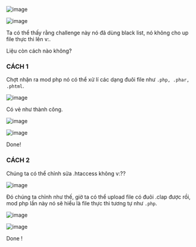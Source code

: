 ![image](https://github.com/user-attachments/assets/cc407db8-dcab-4905-a68c-42af96146bdf)

![image](https://github.com/user-attachments/assets/b2c7dde8-ab0e-4523-a5c6-42fce340503d)

Ta có thể thấy rằng challenge này nó đã dùng black list, nó không cho up file thực thi lên v:.

Liệu còn cách nào không?

### CÁCH 1
Chợt nhận ra mod php nó có thể xử lí các dạng đuôi file như `.php, .phar, .phtml`.

![image](https://github.com/user-attachments/assets/e6d9fdac-efd1-4dd6-acb5-e1f97a3e4aee)

Có vẻ như thành công.

![image](https://github.com/user-attachments/assets/34c90087-4af7-40b7-9d62-776a08c627eb)

![image](https://github.com/user-attachments/assets/ffb1bd0c-4d72-4400-93ca-b248d3b81712)

Done!

### CÁCH 2
Chúng ta có thể chỉnh sửa .htaccess không v:??

![image](https://github.com/user-attachments/assets/589573f6-914f-4303-8a37-d87340263588)

Đó chúng ta chỉnh như thế, giờ ta có thể upload file có đuôi .clap được rồi, mod php lần này nó sẽ hiểu là file thực thi tương tự như `.php`.

![image](https://github.com/user-attachments/assets/610b51b6-e568-4039-808d-f4f5489c1d0c)

![image](https://github.com/user-attachments/assets/c8142b5a-3aa7-46b9-bb0d-914e45dc14a0)

Done !
